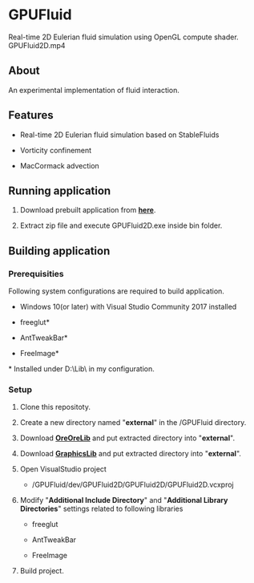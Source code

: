 # GPUFluid

Real-time 2D Eulerian fluid simulation using OpenGL compute shader. 
GPUFluid2D.mp4

## About

An experimental implementation of fluid interaction. 

## Features

- Real-time 2D Eulerian fluid simulation based on StableFluids

- Vorticity confinement

- MacCormack advection

## Running application

1. Download prebuilt application from [**here**](https://github.com/masatakesato/GPUFluid/releases/download/v0.0.1-alpha/GPUFluid-v.0.0.1-alpha.zip).

2. Extract zip file and execute GPUFluid2D.exe inside bin folder.

## Building application

### Prerequisities

Following system configurations are required to build application.

- Windows 10(or later) with Visual Studio Community 2017 installed

- freeglut*

- AntTweakBar* 

- FreeImage* 

* Installed under D:\Lib\ in my configuration.

### Setup

1. Clone this repositoty.

2. Create a new directory named "**external**" in the /GPUFluid directory.

3. Download **[OreOreLib](https://github.com/masatakesato/OreOreLib/releases/download/2022q1/oreore.zip)** and put extracted directory into "**external**".

4. Download **[GraphicsLib](https://github.com/masatakesato/GraphicsLib/releases/download/2022q1/graphics.zip)** and put extracted directory into "**external**".

5. Open VisualStudio project
   
   - /GPUFluid/dev/GPUFluid2D/GPUFluid2D/GPUFluid2D.vcxproj

6. Modify "**Additional Include Directory**" and "**Additional Library Directories**" settings related to following libraries
   
   - freeglut
   
   - AntTweakBar
   
   - FreeImage

7. Build project.
